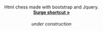 <br />
<div align="center">
  <p align="center">
    Html chess made with bootstrap and Jquery.
    <br />
    <a href="https://coherent-square.surge.sh/"><strong>Surge shortcut »</strong></a>
    <br />
    <h6>under construction</h6>
  </p>
</div>


